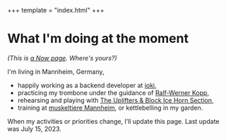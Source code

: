 +++
template = "index.html"
+++

# What I'm doing at the moment

_(This is [a Now page](http://nownownow.com/about). Where's yours?)_

I'm living in Mannheim, Germany,

- happily working as a backend developer at [ioki](https://ioki.com/),
- practicing my trombone under the guidance of [Ralf-Werner Kopp](https://der-trompetenlehrer.de/),
- rehearsing and playing with [The Uplifters & Block Ice Horn Section](https://theuplifters.de/),
- training at [muskeltiere Mannheim](https://www.muskeltiere-sport.de/), or kettlebelling in my garden.

When my activities or priorities change, I’ll update this page. Last update was July 15, 2023.
